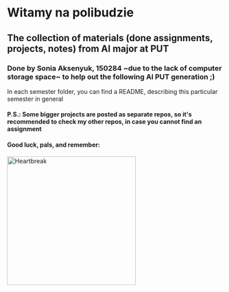 # Witamy na polibudzie

## The collection of materials (done assignments, projects, notes) from AI major at PUT

### Done by Sonia Aksenyuk, 150284 ~due to the lack of computer storage space~ to help out the following AI PUT generation ;)

In each semester folder, you can find a README, describing this particular semester in general

#### P.S.: Some bigger projects are posted as separate repos, so it's recommended to check my other repos, in case you cannot find an assignment

#### Good luck, pals, and remember:
<img src="https://github.com/allsuitablenamesarealreadytaken/PUT/blob/main/witamy_na_polibudzie.jpg?raw=true" alt="Heartbreak" height="300"/>
